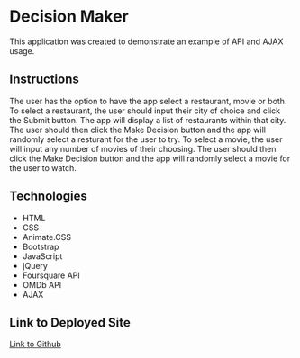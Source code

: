 # Decision Maker
This application was created to demonstrate an example of API and AJAX usage.

## Instructions
The user has the option to have the app select a restaurant, movie or both. To select a restaurant, the user should input their city of choice and click the Submit button. The app will display a list of restaurants within that city. The user should then click the Make Decision button and the app will randomly select a resturant for the user to try. To select a movie, the user will input any number of movies of their choosing. The user should then click the Make Decision button and the app will randomly select a movie for the user to watch.

## Technologies 
* HTML
* CSS
* Animate.CSS
* Bootstrap
* JavaScript
* jQuery
* Foursquare API
* OMDb API
* AJAX

## Link to Deployed Site
[Link to Github](https://jennyboerner.github.io/Decision_Maker/)